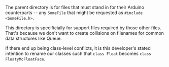 The parent directory is for files that must stand in for their Arduino counterparts -- any `SomeFile` that might be requested as `#include <SomeFile.h>`.

This directory is specificially for support files required by those other files.  That's because we don't want to create collisions on filenames for common data structures like Queue.

If there end up being class-level conflicts, it is this developer's stated intention to rename our classes such that `class Float` becomes `class FloatyMcFloatFace`.
